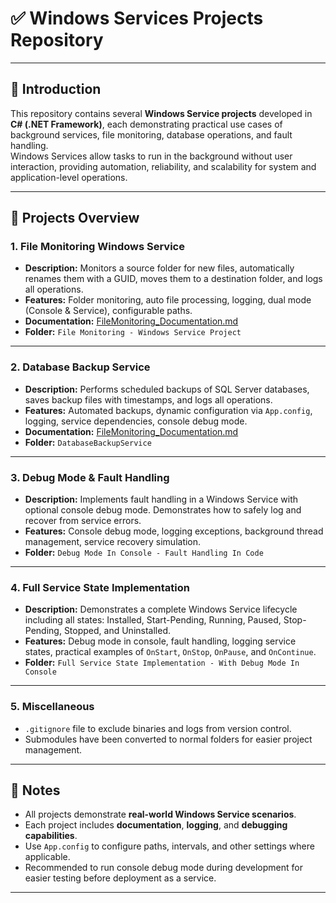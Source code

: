 # ✅ **Windows Services Projects Repository**

---

## 🧾 **Introduction**

This repository contains several **Windows Service projects** developed in **C# (.NET Framework)**, each demonstrating practical use cases of background services, file monitoring, database operations, and fault handling.  
Windows Services allow tasks to run in the background without user interaction, providing automation, reliability, and scalability for system and application-level operations.

---

## 🚀 **Projects Overview**

### 1. **File Monitoring Windows Service**
- **Description:** Monitors a source folder for new files, automatically renames them with a GUID, moves them to a destination folder, and logs all operations.
- **Features:** Folder monitoring, auto file processing, logging, dual mode (Console & Service), configurable paths.
- **Documentation:** [FileMonitoring_Documentation.md](./File%20Monitoring%20-%20Windows%20Service%20Project/Docs/FileMonitoring_Documentation.md)
- **Folder:** `File Monitoring - Windows Service Project`

---
### 2. **Database Backup Service**
- **Description:** Performs scheduled backups of SQL Server databases, saves backup files with timestamps, and logs all operations.
- **Features:** Automated backups, dynamic configuration via `App.config`, logging, service dependencies, console debug mode.
- **Documentation:** [FileMonitoring_Documentation.md](./File%20Monitoring%20-%20Windows%20Service%20Project/Docs/FileMonitoring_Documentation.md)
- **Folder:** `DatabaseBackupService`
---

### 3. **Debug Mode & Fault Handling**
- **Description:** Implements fault handling in a Windows Service with optional console debug mode. Demonstrates how to safely log and recover from service errors.
- **Features:** Console debug mode, logging exceptions, background thread management, service recovery simulation.
- **Folder:** `Debug Mode In Console - Fault Handling In Code`

---

### 4. **Full Service State Implementation**
- **Description:** Demonstrates a complete Windows Service lifecycle including all states: Installed, Start-Pending, Running, Paused, Stop-Pending, Stopped, and Uninstalled.
- **Features:** Debug mode in console, fault handling, logging service states, practical examples of `OnStart`, `OnStop`, `OnPause`, and `OnContinue`.
- **Folder:** `Full Service State Implementation - With Debug Mode In Console`

---

### 5. **Miscellaneous**
- `.gitignore` file to exclude binaries and logs from version control.
- Submodules have been converted to normal folders for easier project management.

---

## 📌 **Notes**
- All projects demonstrate **real-world Windows Service scenarios**.
- Each project includes **documentation**, **logging**, and **debugging capabilities**.
- Use `App.config` to configure paths, intervals, and other settings where applicable.
- Recommended to run console debug mode during development for easier testing before deployment as a service.

---


